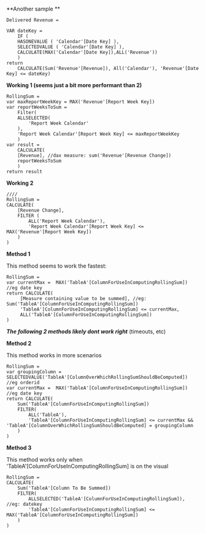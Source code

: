 **Another sample **

	Delivered Revenue = 

	VAR dateKey =
	    IF (
		HASONEVALUE ( 'Calendar'[Date Key] ),
		SELECTEDVALUE ( 'Calendar'[Date Key] ),
		CALCULATE(MAX('Calendar'[Date Key]),ALL('Revenue'))
	    )
	return 
	    CALCULATE(Sum('Revenue'[Revenue]), All('Calendar'), 'Revenue'[Date Key] <= dateKey)    

**Working 1 (seems just a bit more performant than 2)**

	RollingSum = 
	var maxReportWeekKey = MAX('Revenue'[Report Week Key])
	var reportWeeksToSum = 
	    Filter(
		ALLSELECTED(
		    'Report Week Calendar'
		),
		'Report Week Calendar'[Report Week Key] <= maxReportWeekKey
	    )
	var result =
	    CALCULATE(
		[Revenue], //dax measure: sum('Revenue'[Revenue Change])
		reportWeeksToSum
	    )
	return result

**Working 2**

	////
	RollingSum = 
	CALCULATE(
		[Revenue Change],
		FILTER (
			ALL('Report Week Calendar'),
			'Report Week Calendar'[Report Week Key] <= MAX('Revenue'[Report Week Key])
		)
	)
	

**Method 1** 

This method seems to work the fastest:

	RollingSum = 
	var currentMax =  MAX('TableA'[ColumnForUseInComputingRollingSum]) //eg date key
	return CALCULATE(
	     [Measure containing value to be summed], //eg: Sum('TableA'[ColumnForUseInComputingRollingSum])
	     'TableA'[ColumnForUseInComputingRollingSum] <= currentMax,
	     ALL('TableA'[ColumnForUseInComputingRollingSum])
	)
	

***The following 2 methods likely dont work right*** (timeouts, etc)

**Method 2** 

This method works in more scenarios

	RollingSum = 
	var groupingColumn = SELECTEDVALUE('TableA'[ColumnOverWhichRollingSumShouldBeComputed]) //eg orderid
	var currentMax =  MAX('TableA'[ColumnForUseInComputingRollingSum]) //eg date key
	return CALCULATE(
		Sum('TableA'[ColumnForUseInComputingRollingSum])
		FILTER(
			ALL('TableA'),
			'TableA'[ColumnForUseInComputingRollingSum] <= currentMax && 'TableA'[ColumnOverWhichRollingSumShouldBeComputed] = groupingColumn
		)
	)

**Method 3**

This method works only when 'TableA'\[ColumnForUseInComputingRollingSum] is on the visual

	RollingSum = 
	CALCULATE(
		Sum('TableA'[Column To Be Summed])
		FILTER(
			ALLSELECTED('TableA'[ColumnForUseInComputingRollingSum]), //eg: datekey
			'TableA'[ColumnForUseInComputingRollingSum] <= MAX('TableA'[ColumnForUseInComputingRollingSum])
		)
	)
